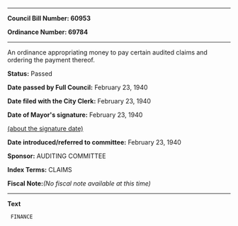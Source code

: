 

********

**Council Bill Number: 60953**
   
**Ordinance Number: 69784**
********

 An ordinance appropriating money to pay certain audited claims and ordering the payment thereof.

**Status:** Passed
   
**Date passed by Full Council:** February 23, 1940
   
**Date filed with the City Clerk:** February 23, 1940
   
**Date of Mayor's signature:** February 23, 1940
   
[(about the signature date)](/~public/approvaldate.htm)
   
   
   
**Date introduced/referred to committee:** February 23, 1940
   
**Sponsor:** AUDITING COMMITTEE
   
   
**Index Terms:** CLAIMS

**Fiscal Note:**_(No fiscal note available at this time)_

********

**Text**
   
```
 FINANCE

```
